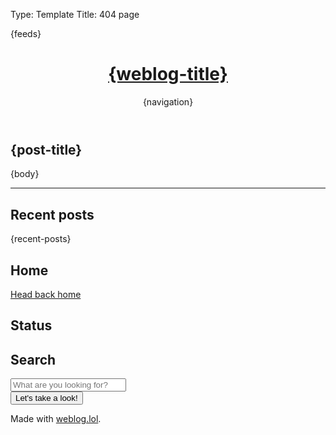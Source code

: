 Type: Template
Title: 404 page

<!DOCTYPE html>
<html lang="en">
<head>
<title>{weblog-title} {separator} {post-title}</title>
<meta charset="utf-8">
<meta name="viewport" content="width=device-width, initial-scale=1">
<meta name="theme-color" content="#bd93f9" />
{feeds}
<style>
    @import url('https://static.omg.lol/type/font-honey.css');
    @import url('https://static.omg.lol/type/font-lato-regular.css');
    @import url('https://static.omg.lol/type/font-lato-bold.css');
    @import url('https://static.omg.lol/type/font-lato-italic.css');
    @import url('https://static.omg.lol/type/font-md-io.css');
    @import url('https://static.omg.lol/type/fontawesome-free/css/all.css');
    @import url('https://utils.coryd.dev/blog.css');
</style>
<link rel="apple-touch-icon" sizes="76x76" href="https://utils.coryd.dev/apple-touch-icon.png" />
<link rel="icon" type="image/png" sizes="32x32" href="https://utils.coryd.dev/favicon-32x32.png" />
<link rel="icon" type="image/png" sizes="16x16" href="https://utils.coryd.dev/favicon-16x16.png" />
<script defer data-domain="cory.weblog.lol" src="https://utils.coryd.dev/script.67532e4133a4t4551aza.js"></script>
</head>
<body>
<header>
    <h1 class="weblog-title"><a href="/">{weblog-title}</a></h1>
    {navigation}
</header>
<main>
    <article>
        <h1><i class="fa-solid fa-question"></i> {post-title}</h1>
        {body}
    </article>
    <hr />
    <div class="weblog-info">
        <div class="container background-cyan">
            <h2><i class="fa-solid fa-clock"></i> Recent posts</h2>
            {recent-posts}
        </div>
        <div class="container background-purple">
            <h2><i class="fa-solid fa-house"></i> Home</h2>
            <p><a href="/">Head back home</a></p>
        </div>
        <div class="container background-orange">
            <h2><i class="fa-solid fa-note-sticky"></i> Status</h2>
            <script src="https://status.lol/cory.js?time&link&pretty&no-emoji"></script>
        </div>
        <div class="container background-pink">
            <h2><i class="fa-solid fa-fw fa-magnifying-glass"></i> Search</h2>
            <form class="weblog-search" action="?" method="get">
                <input placeholder="What are you looking for?" type="text" name="search">
                <div class="weblog-search--submit-wrap">
                    <button type="submit">Let's take a look!</button>
                </div>
            </form>
        </div>
    </div>
</main>

<footer>
    <p>Made with <a href="https://weblog.lol">weblog.lol</a>.</p>
</footer>
</body>
</html>
